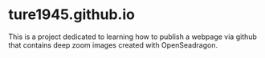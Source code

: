 # ture1945.github.io
This is a project dedicated to learning how to publish a webpage via github that contains deep zoom images created with OpenSeadragon.
